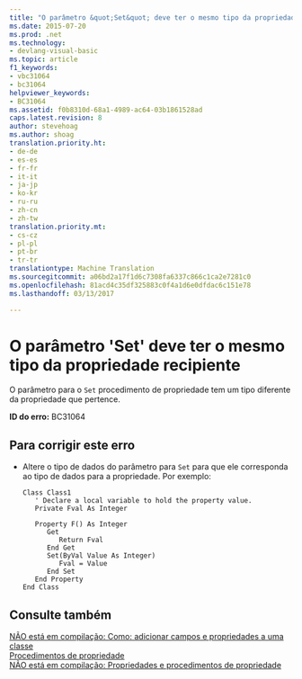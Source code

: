 ```yaml
---
title: "O parâmetro &quot;Set&quot; deve ter o mesmo tipo da propriedade recipiente | Documentos do Microsoft"
ms.date: 2015-07-20
ms.prod: .net
ms.technology:
- devlang-visual-basic
ms.topic: article
f1_keywords:
- vbc31064
- bc31064
helpviewer_keywords:
- BC31064
ms.assetid: f0b8310d-68a1-4989-ac64-03b1861528ad
caps.latest.revision: 8
author: stevehoag
ms.author: shoag
translation.priority.ht:
- de-de
- es-es
- fr-fr
- it-it
- ja-jp
- ko-kr
- ru-ru
- zh-cn
- zh-tw
translation.priority.mt:
- cs-cz
- pl-pl
- pt-br
- tr-tr
translationtype: Machine Translation
ms.sourcegitcommit: a06bd2a17f1d6c7308fa6337c866c1ca2e7281c0
ms.openlocfilehash: 81acd4c35df325883c0f4a1d6e0dfdac6c151e78
ms.lasthandoff: 03/13/2017

---
```

# <a name="39set39-parameter-must-have-the-same-type-as-the-containing-property"></a>O parâmetro 'Set' deve ter o mesmo tipo da propriedade recipiente
O parâmetro para o `Set` procedimento de propriedade tem um tipo diferente da propriedade que pertence.  
  
 **ID do erro:** BC31064  
  
## <a name="to-correct-this-error"></a>Para corrigir este erro  
  
-   Altere o tipo de dados do parâmetro para `Set` para que ele corresponda ao tipo de dados para a propriedade. Por exemplo:  
  
    ```  
    Class Class1  
       ' Declare a local variable to hold the property value.  
       Private Fval As Integer  
  
       Property F() As Integer  
          Get  
             Return Fval  
          End Get  
          Set(ByVal Value As Integer)  
             Fval = Value  
          End Set  
       End Property  
    End Class  
    ```  
  
## <a name="see-also"></a>Consulte também  
 [NÃO está em compilação: Como: adicionar campos e propriedades a uma classe](http://msdn.microsoft.com/en-us/ae53f61b-3abc-413e-8931-703c5f5e8fc2)   
 [Procedimentos de propriedade](../../visual-basic/programming-guide/language-features/procedures/property-procedures.md)   
 [NÃO está em compilação: Propriedades e procedimentos de propriedade](http://msdn.microsoft.com/en-us/23e2a1ec-7e9d-4109-8940-c703d981077b)
